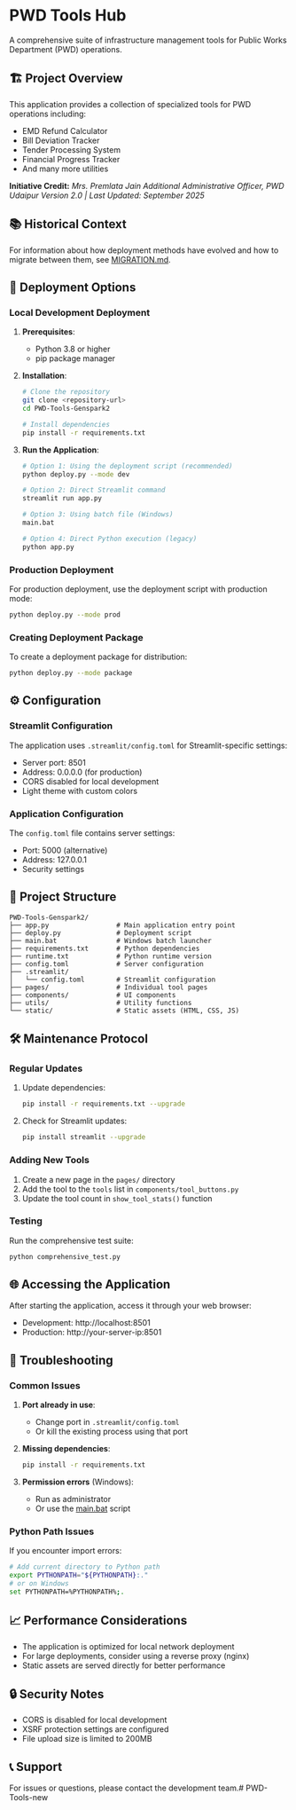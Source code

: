 # PWD Tools Hub

A comprehensive suite of infrastructure management tools for Public Works Department (PWD) operations.

## 🏗️ Project Overview

This application provides a collection of specialized tools for PWD operations including:
- EMD Refund Calculator
- Bill Deviation Tracker
- Tender Processing System
- Financial Progress Tracker
- And many more utilities

**Initiative Credit:**
_Mrs. Premlata Jain_
_Additional Administrative Officer, PWD Udaipur_
_Version 2.0 | Last Updated: September 2025_

## 📚 Historical Context

For information about how deployment methods have evolved and how to migrate between them, see [MIGRATION.md](file://c:\Users\Rajkumar\PWD-Tools-Genspark2\MIGRATION.md).

## 🚀 Deployment Options

### Local Development Deployment

1. **Prerequisites**:
   - Python 3.8 or higher
   - pip package manager

2. **Installation**:
   ```bash
   # Clone the repository
   git clone <repository-url>
   cd PWD-Tools-Genspark2
   
   # Install dependencies
   pip install -r requirements.txt
   ```

3. **Run the Application**:
   ```bash
   # Option 1: Using the deployment script (recommended)
   python deploy.py --mode dev
   
   # Option 2: Direct Streamlit command
   streamlit run app.py
   
   # Option 3: Using batch file (Windows)
   main.bat
   
   # Option 4: Direct Python execution (legacy)
   python app.py
   ```

### Production Deployment

For production deployment, use the deployment script with production mode:

```bash
python deploy.py --mode prod
```

### Creating Deployment Package

To create a deployment package for distribution:

```bash
python deploy.py --mode package
```

## ⚙️ Configuration

### Streamlit Configuration
The application uses `.streamlit/config.toml` for Streamlit-specific settings:
- Server port: 8501
- Address: 0.0.0.0 (for production)
- CORS disabled for local development
- Light theme with custom colors

### Application Configuration
The `config.toml` file contains server settings:
- Port: 5000 (alternative)
- Address: 127.0.0.1
- Security settings

## 📁 Project Structure

```
PWD-Tools-Genspark2/
├── app.py                 # Main application entry point
├── deploy.py              # Deployment script
├── main.bat               # Windows batch launcher
├── requirements.txt       # Python dependencies
├── runtime.txt            # Python runtime version
├── config.toml            # Server configuration
├── .streamlit/
│   └── config.toml        # Streamlit configuration
├── pages/                 # Individual tool pages
├── components/            # UI components
├── utils/                 # Utility functions
└── static/                # Static assets (HTML, CSS, JS)
```

## 🛠️ Maintenance Protocol

### Regular Updates
1. Update dependencies:
   ```bash
   pip install -r requirements.txt --upgrade
   ```

2. Check for Streamlit updates:
   ```bash
   pip install streamlit --upgrade
   ```

### Adding New Tools
1. Create a new page in the `pages/` directory
2. Add the tool to the `tools` list in `components/tool_buttons.py`
3. Update the tool count in `show_tool_stats()` function

### Testing
Run the comprehensive test suite:
```bash
python comprehensive_test.py
```

## 🌐 Accessing the Application

After starting the application, access it through your web browser:
- Development: http://localhost:8501
- Production: http://your-server-ip:8501

## 🔧 Troubleshooting

### Common Issues

1. **Port already in use**:
   - Change port in `.streamlit/config.toml`
   - Or kill the existing process using that port

2. **Missing dependencies**:
   ```bash
   pip install -r requirements.txt
   ```

3. **Permission errors** (Windows):
   - Run as administrator
   - Or use the [main.bat](file://c:\Users\Rajkumar\PWD-Tools-Genspark2\main.bat) script

### Python Path Issues
If you encounter import errors:
```bash
# Add current directory to Python path
export PYTHONPATH="${PYTHONPATH}:."
# or on Windows
set PYTHONPATH=%PYTHONPATH%;.
```

## 📈 Performance Considerations

- The application is optimized for local network deployment
- For large deployments, consider using a reverse proxy (nginx)
- Static assets are served directly for better performance

## 🔒 Security Notes

- CORS is disabled for local development
- XSRF protection settings are configured
- File upload size is limited to 200MB

## 📞 Support

For issues or questions, please contact the development team.#   P W D - T o o l s - n e w  
 